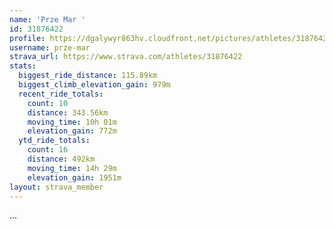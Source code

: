 ```yaml
---
name: 'Prze Mar '
id: 31876422
profile: https://dgalywyr863hv.cloudfront.net/pictures/athletes/31876422/22548952/3/large.jpg
username: prze-mar
strava_url: https://www.strava.com/athletes/31876422
stats:
  biggest_ride_distance: 115.89km
  biggest_climb_elevation_gain: 979m
  recent_ride_totals:
    count: 10
    distance: 343.56km
    moving_time: 10h 01m
    elevation_gain: 772m
  ytd_ride_totals:
    count: 16
    distance: 492km
    moving_time: 14h 29m
    elevation_gain: 1951m
layout: strava_member
--- 
```

...
